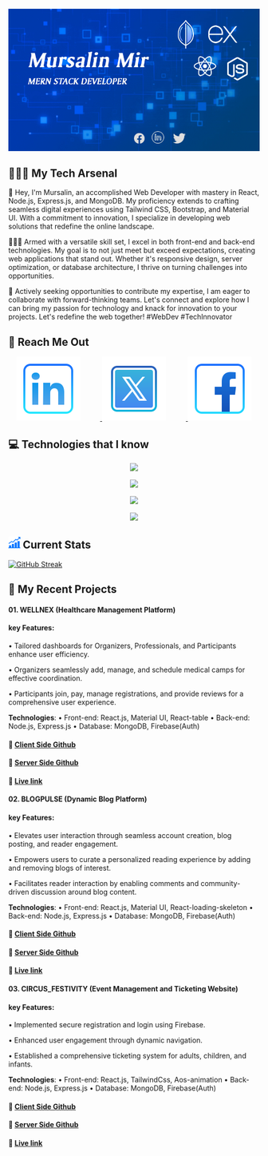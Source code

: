 [![An old rock in the desert](https://raw.githubusercontent.com/mursalinmirme/mursalinmirme/main/Mursalin%20Mir.jpg)](https://www.facebook.com/mursalinmir02/)

## 🤹🏻‍♀️ My Tech Arsenal
🚀 Hey, I'm Mursalin, an accomplished Web Developer with mastery in React, Node.js, Express.js, and MongoDB. My proficiency extends to crafting seamless digital experiences using Tailwind CSS, Bootstrap, and Material UI. With a commitment to innovation, I specialize in developing web solutions that redefine the online landscape.

👨‍💻✨ Armed with a versatile skill set, I excel in both front-end and back-end technologies. My goal is to not just meet but exceed expectations, creating web applications that stand out. Whether it's responsive design, server optimization, or database architecture, I thrive on turning challenges into opportunities.

💼 Actively seeking opportunities to contribute my expertise, I am eager to collaborate with forward-thinking teams. Let's connect and explore how I can bring my passion for technology and knack for innovation to your projects. Let's redefine the web together! #WebDev #TechInnovator

## 🔗 Reach Me Out
<p align="center">
  <a href="https://www.linkedin.com/in/mursalin-mir">
    <img src="https://raw.githubusercontent.com/mursalinmirme/mursalinmirme/main/icons8-linkedin-128%20(1).png" alt="LinkedIn" width="128" height="128" style="margin-right: 40px"/>
  </a>
    <a href="https://twitter.com/mursalinmir02">
    <img src="https://raw.githubusercontent.com/mursalinmirme/mursalinmirme/main/icons8-twitter-128%20(1).png" alt="LinkedIn" width="128" height="128" style="margin-right: 40px"/>
  </a>
  <a href="https://www.facebook.com/mursalinmir02">
    <img src="https://raw.githubusercontent.com/mursalinmirme/mursalinmirme/main/icons8-facebook-128%20(1).png" alt="LinkedIn" width="128" height="128" />
  </a>
</p>

## 💻 Technologies that I know
<p align="center">
  <a href="https://skillicons.dev">
    <img src="https://skillicons.dev/icons?i=react,nodejs,express,mongodb,firebase" />
  </a>
</p>
<p align="center">
  <a href="https://skillicons.dev">
    <img src="https://skillicons.dev/icons?i=js,tailwind,bootstrap,materialui" />
  </a>
</p>
<p align="center">
  <a href="https://skillicons.dev">
    <img src="https://skillicons.dev/icons?i=css,html,vscode" />
  </a>
</p>
<p align="center">
  <a href="https://skillicons.dev">
    <img src="https://skillicons.dev/icons?i=vite" />
  </a>
</p>

## ![!](https://raw.githubusercontent.com/mursalinmirme/mursalinmirme/main/stats.png) Current Stats

[![GitHub Streak](https://github-readme-streak-stats.herokuapp.com?user=mursalinmirme&theme=ocean-gradient&card_width=850)](https://git.io/streak-stats)

## 🦾 My Recent Projects

#### 01. WELLNEX (Healthcare Management Platform)
#### key Features:
   • Tailored dashboards for Organizers, Professionals, and Participants enhance user efficiency.

   • Organizers seamlessly add, manage, and schedule medical camps for effective coordination.

   • Participants join, pay, manage registrations, and provide reviews for a comprehensive user experience.

   <b>Technologies</b>: • Front-end: React.js, Material UI, React-table • Back-end: Node.js, Express.js • Database: MongoDB, Firebase(Auth)

#### 🔗 <a href=https://github.com/mursalinmirme/wellnex>Client Side Github</a>
#### 🔗 <a href=https://github.com/mursalinmirme/wellnex-server>Server Side Github</a>
#### 🔗 <a href=https://wellnexs.web.app>Live link</a>
#### 02. BLOGPULSE (Dynamic Blog Platform)
#### key Features:
   • Elevates user interaction through seamless account creation, blog posting, and reader engagement.

   • Empowers users to curate a personalized reading experience by adding and removing blogs of interest.

   • Facilitates reader interaction by enabling comments and community-driven discussion around blog content.

   <b>Technologies</b>: • Front-end: React.js, Material UI, React-loading-skeleton • Back-end: Node.js, Express.js • Database: MongoDB, Firebase(Auth)

#### 🔗 <a href=https://github.com/mursalinmirme/blog-pulse>Client Side Github</a>
#### 🔗 <a href=https://github.com/mursalinmirme/blog-pulse-server>Server Side Github</a>
#### 🔗 <a href=https://blog-pulse.vercel.app>Live link</a>
#### 03. CIRCUS_FESTIVITY (Event Management and Ticketing Website)
#### key Features:
   • Implemented secure registration and login using Firebase.

   • Enhanced user engagement through dynamic navigation.

   • Established a comprehensive ticketing system for adults, children, and infants.

   <b>Technologies</b>: • Front-end: React.js, TailwindCss, Aos-animation • Back-end: Node.js, Express.js • Database: MongoDB, Firebase(Auth)

#### 🔗 <a href=https://github.com/mursalinmirme/circus-festivity>Client Side Github</a>
#### 🔗 <a href=https://github.com/mursalinmirme/circus-festivity-server>Server Side Github</a>
#### 🔗 <a href=https://circus-festivity.web.app>Live link</a>